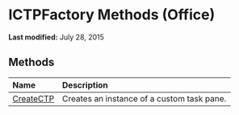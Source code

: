 
# ICTPFactory Methods (Office)

 **Last modified:** July 28, 2015


## Methods



|**Name**|**Description**|
|:-----|:-----|
| [CreateCTP](17be1aa2-5045-2c89-151b-6f00d1bae6c1.md)|Creates an instance of a custom task pane.|
